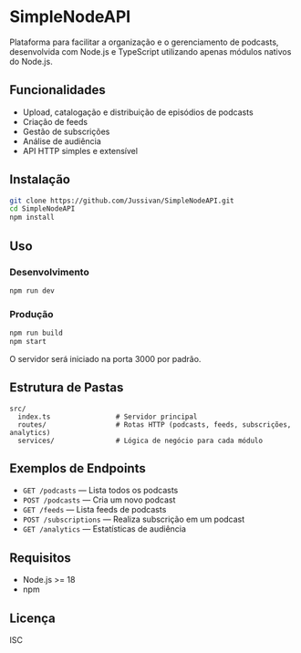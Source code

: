# SimpleNodeAPI

Plataforma para facilitar a organização e o gerenciamento de podcasts, desenvolvida com Node.js e TypeScript utilizando apenas módulos nativos do Node.js.

## Funcionalidades

- Upload, catalogação e distribuição de episódios de podcasts
- Criação de feeds
- Gestão de subscrições
- Análise de audiência
- API HTTP simples e extensível

## Instalação

```bash
git clone https://github.com/Jussivan/SimpleNodeAPI.git
cd SimpleNodeAPI
npm install
```

## Uso

### Desenvolvimento

```bash
npm run dev
```

### Produção

```bash
npm run build
npm start
```

O servidor será iniciado na porta 3000 por padrão.

## Estrutura de Pastas

```
src/
  index.ts                # Servidor principal
  routes/                 # Rotas HTTP (podcasts, feeds, subscrições, analytics)
  services/               # Lógica de negócio para cada módulo
```

## Exemplos de Endpoints

- `GET /podcasts` — Lista todos os podcasts
- `POST /podcasts` — Cria um novo podcast
- `GET /feeds` — Lista feeds de podcasts
- `POST /subscriptions` — Realiza subscrição em um podcast
- `GET /analytics` — Estatísticas de audiência

## Requisitos

- Node.js >= 18
- npm

## Licença

ISC